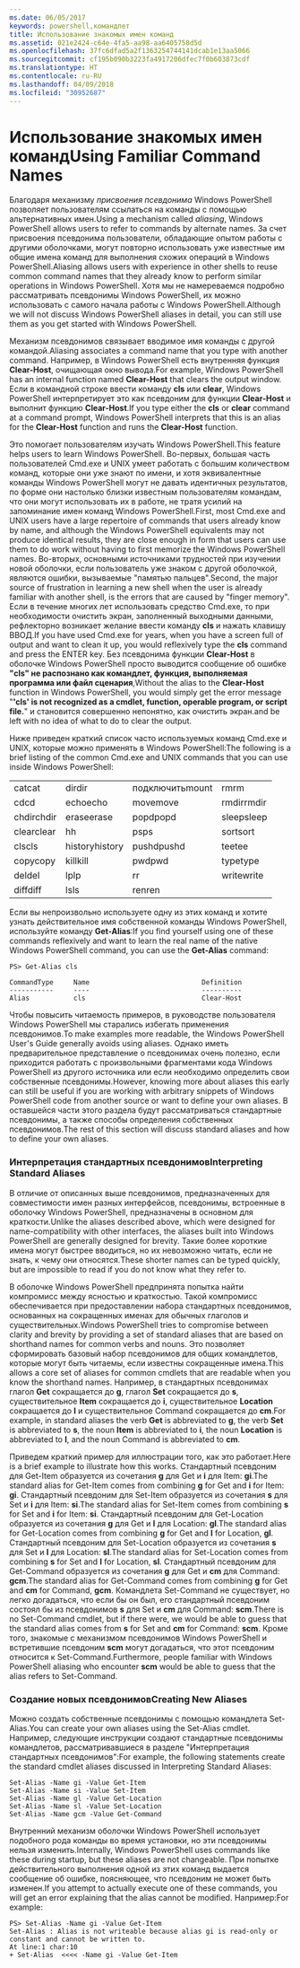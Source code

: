 ```yaml
---
ms.date: 06/05/2017
keywords: powershell,командлет
title: Использование знакомых имен команд
ms.assetid: 021e2424-c64e-4fa5-aa98-aa6405758d5d
ms.openlocfilehash: 37fc6dfad5a2f1363254744141dcab1e13aa5066
ms.sourcegitcommit: cf195b090b3223fa4917206dfec7f0b603873cdf
ms.translationtype: HT
ms.contentlocale: ru-RU
ms.lasthandoff: 04/09/2018
ms.locfileid: "30952687"
---
```

# <a name="using-familiar-command-names"></a><span data-ttu-id="5db5a-103">Использование знакомых имен команд</span><span class="sxs-lookup"><span data-stu-id="5db5a-103">Using Familiar Command Names</span></span>
<span data-ttu-id="5db5a-104">Благодаря механизму *присвоения псевдонима* Windows PowerShell позволяет пользователям ссылаться на команды с помощью альтернативных имен.</span><span class="sxs-lookup"><span data-stu-id="5db5a-104">Using a mechanism called *aliasing*, Windows PowerShell allows users to refer to commands by alternate names.</span></span> <span data-ttu-id="5db5a-105">За счет присвоения псевдонима пользователи, обладающие опытом работы с другими оболочками, могут повторно использовать уже известные им общие имена команд для выполнения схожих операций в Windows PowerShell.</span><span class="sxs-lookup"><span data-stu-id="5db5a-105">Aliasing allows users with experience in other shells to reuse common command names that they already know to perform similar operations in Windows PowerShell.</span></span> <span data-ttu-id="5db5a-106">Хотя мы не намереваемся подробно рассматривать псевдонимы Windows PowerShell, их можно использовать с самого начала работы с Windows PowerShell.</span><span class="sxs-lookup"><span data-stu-id="5db5a-106">Although we will not discuss Windows PowerShell aliases in detail, you can still use them as you get started with Windows PowerShell.</span></span>

<span data-ttu-id="5db5a-107">Механизм псевдонимов связывает вводимое имя команды с другой командой.</span><span class="sxs-lookup"><span data-stu-id="5db5a-107">Aliasing associates a command name that you type with another command.</span></span> <span data-ttu-id="5db5a-108">Например, в Windows PowerShell есть внутренняя функция **Clear-Host**, очищающая окно вывода.</span><span class="sxs-lookup"><span data-stu-id="5db5a-108">For example, Windows PowerShell has an internal function named **Clear-Host** that clears the output window.</span></span> <span data-ttu-id="5db5a-109">Если в командной строке ввести команду **cls** или **clear**, Windows PowerShell интерпретирует это как псевдоним для функции **Clear-Host** и выполнит функцию **Clear-Host**.</span><span class="sxs-lookup"><span data-stu-id="5db5a-109">If you type either the **cls** or **clear** command at a command prompt, Windows PowerShell interprets that this is an alias for the **Clear-Host** function and runs the **Clear-Host** function.</span></span>

<span data-ttu-id="5db5a-110">Это помогает пользователям изучать Windows PowerShell.</span><span class="sxs-lookup"><span data-stu-id="5db5a-110">This feature helps users to learn Windows PowerShell.</span></span> <span data-ttu-id="5db5a-111">Во-первых, большая часть пользователей Cmd.exe и UNIX умеет работать с большим количеством команд, которые они уже знают по имени, и хотя эквивалентные команды Windows PowerShell могут не давать идентичных результатов, по форме они настолько близки известным пользователям командам, что они могут использовать их в работе, не тратя усилий на запоминание имен команд Windows PowerShell.</span><span class="sxs-lookup"><span data-stu-id="5db5a-111">First, most Cmd.exe and UNIX users have a large repertoire of commands that users already know by name, and although the Windows PowerShell equivalents may not produce identical results, they are close enough in form that users can use them to do work without having to first memorize the Windows PowerShell names.</span></span> <span data-ttu-id="5db5a-112">Во-вторых, основными источниками трудностей при изучении новой оболочки, если пользователь уже знаком с другой оболочкой, являются ошибки, вызываемые "памятью пальцев".</span><span class="sxs-lookup"><span data-stu-id="5db5a-112">Second, the major source of frustration in learning a new shell when the user is already familiar with another shell, is the errors that are caused by "finger memory".</span></span> <span data-ttu-id="5db5a-113">Если в течение многих лет использовать средство Cmd.exe, то при необходимости очистить экран, заполненный выходными данными, рефлекторно возникает желание ввести команду **cls** и нажать клавишу ВВОД.</span><span class="sxs-lookup"><span data-stu-id="5db5a-113">If you have used Cmd.exe for years, when you have a screen full of output and want to clean it up, you would reflexively type the **cls** command and press the ENTER key.</span></span> <span data-ttu-id="5db5a-114">Без псевдонима функции **Clear-Host** в оболочке Windows PowerShell просто выводится сообщение об ошибке **"cls" не распознано как командлет, функция, выполняемая программа или файл сценария**,</span><span class="sxs-lookup"><span data-stu-id="5db5a-114">Without the alias to the **Clear-Host** function in Windows PowerShell, you would simply get the error message "**'cls' is not recognized as a cmdlet, function, operable program, or script file.**"</span></span> <span data-ttu-id="5db5a-115">и становится совершенно непонятно, как очистить экран.</span><span class="sxs-lookup"><span data-stu-id="5db5a-115">and be left with no idea of what to do to clear the output.</span></span>

<span data-ttu-id="5db5a-116">Ниже приведен краткий список часто используемых команд Cmd.exe и UNIX, которые можно применять в Windows PowerShell:</span><span class="sxs-lookup"><span data-stu-id="5db5a-116">The following is a brief listing of the common Cmd.exe and UNIX commands that you can use inside Windows PowerShell:</span></span>

|||||
|-|-|-|-|
|<span data-ttu-id="5db5a-117">cat</span><span class="sxs-lookup"><span data-stu-id="5db5a-117">cat</span></span>|<span data-ttu-id="5db5a-118">dir</span><span class="sxs-lookup"><span data-stu-id="5db5a-118">dir</span></span>|<span data-ttu-id="5db5a-119">подключить</span><span class="sxs-lookup"><span data-stu-id="5db5a-119">mount</span></span>|<span data-ttu-id="5db5a-120">rm</span><span class="sxs-lookup"><span data-stu-id="5db5a-120">rm</span></span>|
|<span data-ttu-id="5db5a-121">cd</span><span class="sxs-lookup"><span data-stu-id="5db5a-121">cd</span></span>|<span data-ttu-id="5db5a-122">echo</span><span class="sxs-lookup"><span data-stu-id="5db5a-122">echo</span></span>|<span data-ttu-id="5db5a-123">move</span><span class="sxs-lookup"><span data-stu-id="5db5a-123">move</span></span>|<span data-ttu-id="5db5a-124">rmdir</span><span class="sxs-lookup"><span data-stu-id="5db5a-124">rmdir</span></span>|
|<span data-ttu-id="5db5a-125">chdir</span><span class="sxs-lookup"><span data-stu-id="5db5a-125">chdir</span></span>|<span data-ttu-id="5db5a-126">erase</span><span class="sxs-lookup"><span data-stu-id="5db5a-126">erase</span></span>|<span data-ttu-id="5db5a-127">popd</span><span class="sxs-lookup"><span data-stu-id="5db5a-127">popd</span></span>|<span data-ttu-id="5db5a-128">sleep</span><span class="sxs-lookup"><span data-stu-id="5db5a-128">sleep</span></span>|
|<span data-ttu-id="5db5a-129">clear</span><span class="sxs-lookup"><span data-stu-id="5db5a-129">clear</span></span>|<span data-ttu-id="5db5a-130">h</span><span class="sxs-lookup"><span data-stu-id="5db5a-130">h</span></span>|<span data-ttu-id="5db5a-131">ps</span><span class="sxs-lookup"><span data-stu-id="5db5a-131">ps</span></span>|<span data-ttu-id="5db5a-132">sort</span><span class="sxs-lookup"><span data-stu-id="5db5a-132">sort</span></span>|
|<span data-ttu-id="5db5a-133">cls</span><span class="sxs-lookup"><span data-stu-id="5db5a-133">cls</span></span>|<span data-ttu-id="5db5a-134">history</span><span class="sxs-lookup"><span data-stu-id="5db5a-134">history</span></span>|<span data-ttu-id="5db5a-135">pushd</span><span class="sxs-lookup"><span data-stu-id="5db5a-135">pushd</span></span>|<span data-ttu-id="5db5a-136">tee</span><span class="sxs-lookup"><span data-stu-id="5db5a-136">tee</span></span>|
|<span data-ttu-id="5db5a-137">copy</span><span class="sxs-lookup"><span data-stu-id="5db5a-137">copy</span></span>|<span data-ttu-id="5db5a-138">kill</span><span class="sxs-lookup"><span data-stu-id="5db5a-138">kill</span></span>|<span data-ttu-id="5db5a-139">pwd</span><span class="sxs-lookup"><span data-stu-id="5db5a-139">pwd</span></span>|<span data-ttu-id="5db5a-140">type</span><span class="sxs-lookup"><span data-stu-id="5db5a-140">type</span></span>|
|<span data-ttu-id="5db5a-141">del</span><span class="sxs-lookup"><span data-stu-id="5db5a-141">del</span></span>|<span data-ttu-id="5db5a-142">lp</span><span class="sxs-lookup"><span data-stu-id="5db5a-142">lp</span></span>|<span data-ttu-id="5db5a-143">r</span><span class="sxs-lookup"><span data-stu-id="5db5a-143">r</span></span>|<span data-ttu-id="5db5a-144">write</span><span class="sxs-lookup"><span data-stu-id="5db5a-144">write</span></span>|
|<span data-ttu-id="5db5a-145">diff</span><span class="sxs-lookup"><span data-stu-id="5db5a-145">diff</span></span>|<span data-ttu-id="5db5a-146">ls</span><span class="sxs-lookup"><span data-stu-id="5db5a-146">ls</span></span>|<span data-ttu-id="5db5a-147">ren</span><span class="sxs-lookup"><span data-stu-id="5db5a-147">ren</span></span>||

<span data-ttu-id="5db5a-148">Если вы непроизвольно используете одну из этих команд и хотите узнать действительное имя собственной команды Windows PowerShell, используйте команду **Get-Alias**:</span><span class="sxs-lookup"><span data-stu-id="5db5a-148">If you find yourself using one of these commands reflexively and want to learn the real name of the native Windows PowerShell command, you can use the **Get-Alias** command:</span></span>

```
PS> Get-Alias cls

CommandType     Name                            Definition
-----------     ----                            ----------
Alias           cls                             Clear-Host
```

<span data-ttu-id="5db5a-149">Чтобы повысить читаемость примеров, в руководстве пользователя Windows PowerShell мы старались избегать применения псевдонимов.</span><span class="sxs-lookup"><span data-stu-id="5db5a-149">To make examples more readable, the Windows PowerShell User's Guide generally avoids using aliases.</span></span> <span data-ttu-id="5db5a-150">Однако иметь предварительное представление о псевдонимах очень полезно, если приходится работать с произвольными фрагментами кода Windows PowerShell из другого источника или если необходимо определить свои собственные псевдонимы.</span><span class="sxs-lookup"><span data-stu-id="5db5a-150">However, knowing more about aliases this early can still be useful if you are working with arbitrary snippets of Windows PowerShell code from another source or want to define your own aliases.</span></span> <span data-ttu-id="5db5a-151">В оставшейся части этого раздела будут рассматриваться стандартные псевдонимы, а также способы определения собственных псевдонимов.</span><span class="sxs-lookup"><span data-stu-id="5db5a-151">The rest of this section will discuss standard aliases and how to define your own aliases.</span></span>

### <a name="interpreting-standard-aliases"></a><span data-ttu-id="5db5a-152">Интерпретация стандартных псевдонимов</span><span class="sxs-lookup"><span data-stu-id="5db5a-152">Interpreting Standard Aliases</span></span>
<span data-ttu-id="5db5a-153">В отличие от описанных выше псевдонимов, предназначенных для совместимости имен разных интерфейсов, псевдонимы, встроенные в оболочку Windows PowerShell, предназначены в основном для краткости.</span><span class="sxs-lookup"><span data-stu-id="5db5a-153">Unlike the aliases described above, which were designed for name-compatibility with other interfaces, the aliases built into Windows PowerShell are generally designed for brevity.</span></span> <span data-ttu-id="5db5a-154">Такие более короткие имена могут быстрее вводиться, но их невозможно читать, если не знать, к чему они относятся.</span><span class="sxs-lookup"><span data-stu-id="5db5a-154">These shorter names can be typed quickly, but are impossible to read if you do not know what they refer to.</span></span>

<span data-ttu-id="5db5a-155">В оболочке Windows PowerShell предпринята попытка найти компромисс между ясностью и краткостью. Такой компромисс обеспечивается при предоставлении набора стандартных псевдонимов, основанных на сокращенных именах для обычных глаголов и существительных.</span><span class="sxs-lookup"><span data-stu-id="5db5a-155">Windows PowerShell tries to compromise between clarity and brevity by providing a set of standard aliases that are based on shorthand names for common verbs and nouns.</span></span> <span data-ttu-id="5db5a-156">Это позволяет сформировать базовый набор псевдонимов для общих командлетов, которые могут быть читаемы, если известны сокращенные имена.</span><span class="sxs-lookup"><span data-stu-id="5db5a-156">This allows a core set of aliases for common cmdlets that are readable when you know the shorthand names.</span></span> <span data-ttu-id="5db5a-157">Например, в стандартных псевдонимах глагол **Get** сокращается до **g**, глагол **Set** сокращается до **s**, существительное **Item** сокращается до **i**, существительное **Location** сокращается до **l** и существительное Command сокращается до **cm**.</span><span class="sxs-lookup"><span data-stu-id="5db5a-157">For example, in standard aliases the verb **Get** is abbreviated to **g**, the verb **Set** is abbreviated to **s**, the noun **Item** is abbreviated to **i**, the noun **Location** is abbreviated to **l**, and the noun Command is abbreviated to **cm**.</span></span>

<span data-ttu-id="5db5a-158">Приведем краткий пример для иллюстрации того, как это работает.</span><span class="sxs-lookup"><span data-stu-id="5db5a-158">Here is a brief example to illustrate how this works.</span></span> <span data-ttu-id="5db5a-159">Стандартный псевдоним для Get-Item образуется из сочетания **g** для Get и **i** для Item: **gi**.</span><span class="sxs-lookup"><span data-stu-id="5db5a-159">The standard alias for Get-Item comes from combining **g** for Get and **i** for Item: **gi**.</span></span> <span data-ttu-id="5db5a-160">Стандартный псевдоним для Set-Item образуется из сочетания **s** для Set и **i** для Item: **si**.</span><span class="sxs-lookup"><span data-stu-id="5db5a-160">The standard alias for Set-Item comes from combining **s** for Set and **i** for Item: **si**.</span></span> <span data-ttu-id="5db5a-161">Стандартный псевдоним для Get-Location образуется из сочетания **g** для Get и **l** для Location: **gl**.</span><span class="sxs-lookup"><span data-stu-id="5db5a-161">The standard alias for Get-Location comes from combining **g** for Get and **l** for Location, **gl**.</span></span> <span data-ttu-id="5db5a-162">Стандартный псевдоним для Set-Location образуется из сочетания **s** для Set и **l** для Location: **sl**.</span><span class="sxs-lookup"><span data-stu-id="5db5a-162">The standard alias for Set-Location comes from combining **s** for Set and **l** for Location, **sl**.</span></span> <span data-ttu-id="5db5a-163">Стандартный псевдоним для Get-Command образуется из сочетания **g** для Get и **cm** для Command: **gcm**.</span><span class="sxs-lookup"><span data-stu-id="5db5a-163">The standard alias for Get-Command comes from combining **g** for Get and **cm** for Command, **gcm**.</span></span> <span data-ttu-id="5db5a-164">Командлета Set-Command не существует, но легко догадаться, что если бы он был, его стандартный псевдоним состоял бы из псевдонимов **s** для Set и **cm** для Command: **scm**.</span><span class="sxs-lookup"><span data-stu-id="5db5a-164">There is no Set-Command cmdlet, but if there were, we would be able to guess that the standard alias comes from **s** for Set and **cm** for Command: **scm**.</span></span> <span data-ttu-id="5db5a-165">Кроме того, знакомые с механизмом псевдонимов Windows PowerShell и встретившие псевдоним **scm** могут догадаться, что этот псевдоним относится к Set-Command.</span><span class="sxs-lookup"><span data-stu-id="5db5a-165">Furthermore, people familiar with Windows PowerShell aliasing who encounter **scm** would be able to guess that the alias refers to Set-Command.</span></span>

### <a name="creating-new-aliases"></a><span data-ttu-id="5db5a-166">Создание новых псевдонимов</span><span class="sxs-lookup"><span data-stu-id="5db5a-166">Creating New Aliases</span></span>
<span data-ttu-id="5db5a-167">Можно создать собственные псевдонимы с помощью командлета Set-Alias.</span><span class="sxs-lookup"><span data-stu-id="5db5a-167">You can create your own aliases using the Set-Alias cmdlet.</span></span> <span data-ttu-id="5db5a-168">Например, следующие инструкции создают стандартные псевдонимы командлетов, рассматривавшиеся в разделе "Интерпретация стандартных псевдонимов":</span><span class="sxs-lookup"><span data-stu-id="5db5a-168">For example, the following statements create the standard cmdlet aliases discussed in Interpreting Standard Aliases:</span></span>

```
Set-Alias -Name gi -Value Get-Item
Set-Alias -Name si -Value Set-Item
Set-Alias -Name gl -Value Get-Location
Set-Alias -Name sl -Value Set-Location
Set-Alias -Name gcm -Value Get-Command
```

<span data-ttu-id="5db5a-169">Внутренний механизм оболочки Windows PowerShell использует подобного рода команды во время установки, но эти псевдонимы нельзя изменить.</span><span class="sxs-lookup"><span data-stu-id="5db5a-169">Internally, Windows PowerShell uses commands like these during startup, but these aliases are not changeable.</span></span> <span data-ttu-id="5db5a-170">При попытке действительного выполнения одной из этих команд выдается сообщение об ошибке, поясняющее, что псевдоним не может быть изменен.</span><span class="sxs-lookup"><span data-stu-id="5db5a-170">If you attempt to actually execute one of these commands, you will get an error explaining that the alias cannot be modified.</span></span> <span data-ttu-id="5db5a-171">Например:</span><span class="sxs-lookup"><span data-stu-id="5db5a-171">For example:</span></span>

```
PS> Set-Alias -Name gi -Value Get-Item
Set-Alias : Alias is not writeable because alias gi is read-only or constant and cannot be written to.
At line:1 char:10
+ Set-Alias  <<<< -Name gi -Value Get-Item
```